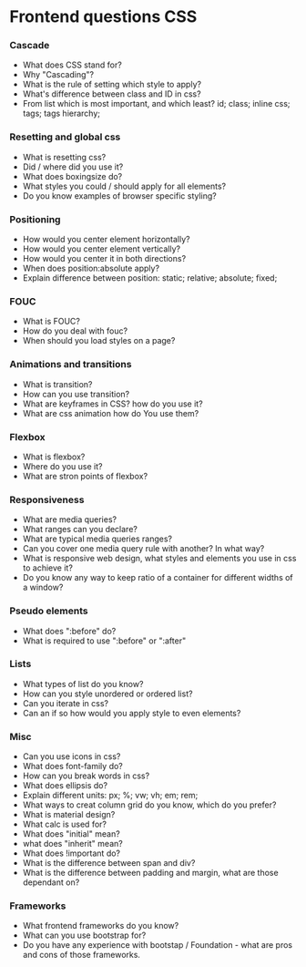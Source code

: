 # Frontend questions  CSS

### Cascade
* What does CSS stand for?
* Why "Cascading"?
* What is the rule of setting which style to apply?
* What's difference between class and ID in css?
* From list  which is most important, and which least?
 id;
 class;
 inline css;
 tags;
 tags hierarchy;

### Resetting and global css
* What is resetting css? 
* Did / where did you use it?
* What does boxingsize do?
* What styles you could / should apply for all elements?
* Do you know examples of browser specific styling?

### Positioning
* How would you center element horizontally?
* How would you center element vertically?
* How would you center it in both directions?
* When does position:absolute apply? 
* Explain difference between position:
 static;
 relative;
 absolute;
 fixed;

### FOUC
* What is FOUC?
* How do you deal with fouc?
* When should you load styles on a page?

### Animations and transitions
* What is transition?
* How can you use transition?
* What are keyframes in CSS? how do you use it?
* What are css animation  how do You use them?

### Flexbox
* What is flexbox?
* Where do you use it?
* What are stron points of flexbox?

### Responsiveness
* What are media queries?
* What ranges can you declare?
* What are typical media queries ranges?
* Can you cover one media query rule with another? In what way?
* What is responsive web design, what styles and elements you use in css to achieve it?
* Do you know any way to keep ratio of a container for different widths of a window?

### Pseudo elements
* What does ":before" do?
* What is required to use ":before" or ":after"

### Lists
* What types of list do you know?
* How can you style unordered or ordered list?
* Can you iterate in css?
* Can an if so how would you apply style to even elements?

### Misc
* Can you use icons in css?
* What does font-family do?
* How can you break words in css?
* What does ellipsis do? 
* Explain different units:
 px;
 %;
 vw;
 vh;
 em;
 rem;
* What ways to creat column grid do you know, which do you prefer?
* What is material design?
* What calc is used for?
* What does "initial" mean?
* what does "inherit" mean?
* What does !important do?
* What is the difference between span and div?
* What is the difference between padding and margin, what are those dependant on?

### Frameworks
* What frontend frameworks do you know?
* What can you use bootstrap for?
* Do you have any experience with bootstap / Foundation - what are pros and cons of those frameworks.
